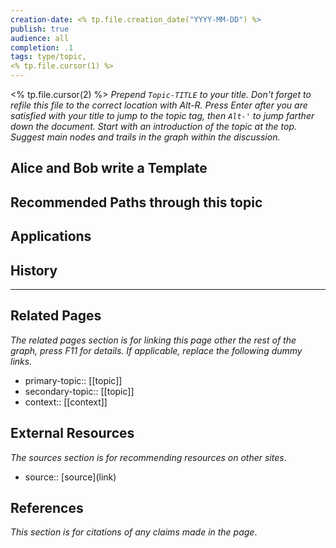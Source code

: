 ```yaml
---
creation-date: <% tp.file.creation_date("YYYY-MM-DD") %>
publish: true
audience: all
completion: .1
tags: type/topic, 
<% tp.file.cursor(1) %>
---
```


<% tp.file.cursor(2) %> *Prepend `Topic-TITLE` to your title. Don't forget to refile this file to the correct location with Alt-R.*
*Press Enter after you are satisfied with your title to jump to the topic tag, then `Alt-'` to jump farther down the document. Start with an introduction of the topic at the top. Suggest main nodes and trails in the graph within the discussion.*

## Alice and Bob write a Template

## Recommended Paths through this topic

## Applications

## History


---
## Related Pages
*The related pages section is for linking this page other the rest of the graph, press F11 for details. If applicable, replace the following dummy links.*
- primary-topic:: \[\[topic\]\]
- secondary-topic:: \[\[topic\]\]
- context:: \[\[context\]\]

## External Resources
*The sources section is for recommending resources on other sites*.
- source:: \[source\](link)

## References
*This section is for citations of any claims made in the page*.